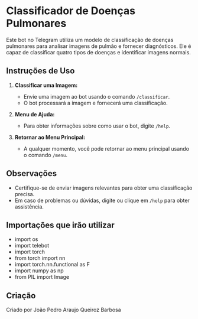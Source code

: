 # Classificador de Doenças Pulmonares

Este bot no Telegram utiliza um modelo de classificação de doenças pulmonares para analisar imagens de pulmão e fornecer diagnósticos. Ele é capaz de classificar quatro tipos de doenças e identificar imagens normais.

## Instruções de Uso

1. **Classificar uma Imagem:**
   - Envie uma imagem ao bot usando o comando `/classificar`.
   - O bot processará a imagem e fornecerá uma classificação.


2. **Menu de Ajuda:**
   - Para obter informações sobre como usar o bot, digite `/help`.


3. **Retornar ao Menu Principal:**
   - A qualquer momento, você pode retornar ao menu principal usando o comando `/menu`.



## Observações
- Certifique-se de enviar imagens relevantes para obter uma classificação precisa.
- Em caso de problemas ou dúvidas, digite ou clique em `/help` para obter assistência.

## Importações que irão utilizar
- import os
- import telebot
- import torch
- from torch import nn
- import torch.nn.functional as F
- import numpy as np
- from PIL import Image

## Criação
Criado por João Pedro Araujo Queiroz Barbosa





